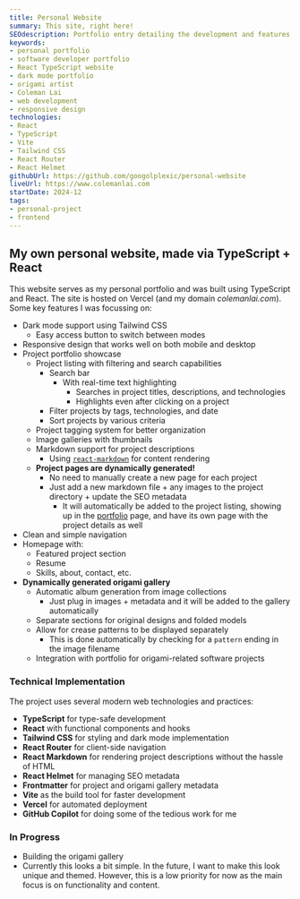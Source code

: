 ```yaml
---
title: Personal Website
summary: This site, right here!
SEOdescription: Portfolio entry detailing the development and features of colemanlai.com. Learn about the technical implementation of this personal website built with React, TypeScript, and modern web technologies.
keywords:
- personal portfolio
- software developer portfolio
- React TypeScript website
- dark mode portfolio
- origami artist
- Coleman Lai
- web development
- responsive design
technologies:
- React
- TypeScript
- Vite
- Tailwind CSS
- React Router
- React Helmet
githubUrl: https://github.com/googolplexic/personal-website
liveUrl: https://www.colemanlai.com
startDate: 2024-12
tags:
- personal-project
- frontend
---
```


## My own personal website, made via TypeScript + React

This website serves as my personal portfolio and was built using TypeScript and React. The site is hosted on Vercel (and my domain *colemanlai.com*). Some key features I was focussing on:

- Dark mode support using Tailwind CSS
  - Easy access button to switch between modes
- Responsive design that works well on both mobile and desktop
- Project portfolio showcase
  - Project listing with filtering and search capabilities
    - Search bar
      - With real-time text highlighting
        - Searches in project titles, descriptions, and technologies
        - Highlights even after clicking on a project
    - Filter projects by tags, technologies, and date
    - Sort projects by various criteria
  - Project tagging system for better organization
  - Image galleries with thumbnails
  - Markdown support for project descriptions
    - Using [`react-markdown`](https://github.com/remarkjs/react-markdown) for content rendering
  - **Project pages are dynamically generated!**
    - No need to manually create a new page for each project
    - Just add a new markdown file + any images to the project directory + update the SEO metadata
      - It will automatically be added to the project listing, showing up in the [portfolio](https://www.colemanlai.com/portfolio) page, and have its own page with the project details as well
- Clean and simple navigation
- Homepage with:
  - Featured project section
  - Resume
  - Skills, about, contact, etc.
- **Dynamically generated origami gallery**
  - Automatic album generation from image collections
    - Just plug in images + metadata and it will be added to the gallery automatically
  - Separate sections for original designs and folded models
  - Allow for crease patterns to be displayed separately
    - This is done automatically by checking for a `pattern` ending in the image filename
  - Integration with portfolio for origami-related software projects

### Technical Implementation

The project uses several modern web technologies and practices:

- **TypeScript** for type-safe development
- **React** with functional components and hooks
- **Tailwind CSS** for styling and dark mode implementation
- **React Router** for client-side navigation
- **React Markdown** for rendering project descriptions without the hassle of HTML
- **React Helmet** for managing SEO metadata
- **Frontmatter** for project and origami gallery metadata
- **Vite** as the build tool for faster development
- **Vercel** for automated deployment
- **GitHub Copilot** for doing some of the tedious work for me

### In Progress

- Building the origami gallery
- Currently this looks a bit simple. In the future, I want to make this look unique and themed. However, this is a low priority for now as the main focus is on functionality and content.

